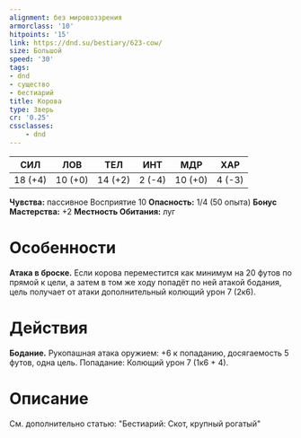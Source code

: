 ```yaml
---
alignment: без мировоззрения
armorclass: '10'
hitpoints: '15'
link: https://dnd.su/bestiary/623-cow/
size: Большой
speed: '30'
tags:
- dnd
- существо
- бестиарий
title: Корова
type: Зверь
cr: '0.25'
cssclasses:
    - dnd
---
```



| СИЛ | ЛОВ | ТЕЛ | ИНТ | МДР | ХАР |
|---|---|---|---|---|---|
| 18 (+4) | 10 (+0) | 14 (+2) | 2 (-4) | 10 (+0) | 4 (-3) |
**Чувства:** пассивное Восприятие 10
**Опасность:** 1/4 (50 опыта)
**Бонус Мастерства:** +2
**Местность Обитания:** луг


# Особенности
**Атака в броске.** Если корова переместится как минимум на 20 футов по прямой к цели, а затем в том же ходу попадёт по ней атакой бодания, цель получает от атаки дополнительный колющий урон 7 (2к6).


# Действия
**Бодание.** Рукопашная атака оружием: +6 к попаданию, досягаемость 5 футов, одна цель. Попадание: Колющий урон 7 (1к6 + 4).


# Описание
См. дополнительно статью: "Бестиарий: Скот, крупный рогатый"